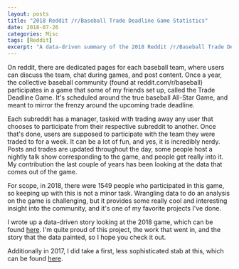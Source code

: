 ```yaml
---
layout: posts
title: "2018 Reddit /r/Baseball Trade Deadline Game Statistics"
date: 2018-07-26
categories: Misc
tags: [Reddit]
excerpt: "A data-driven summary of the 2018 Reddit /r/Baseball Trade Deadline Game"
---
```


On reddit, there are dedicated pages for each baseball team, where users can discuss the team, chat during games, and post content. Once a year, the collective baseball community (found at reddit.com/r/baseball) participates in a game that some of my friends set up, called the Trade Deadline Game. It's scheduled around the true baseball All-Star Game, and meant to mirror the frenzy around the upcoming trade deadline.

Each subreddit has a manager, tasked with trading away any user that chooses to participate from their respective subreddit to another. Once that's done, users are supposed to participate with the team they were traded to for a week. It can be a lot of fun, and yes, it is incredibly nerdy. Posts and trades are updated throughout the day, some people host a nightly talk show corresponding to the game, and people get really into it. My contribution the last couple of years has been looking at the data that comes out of the game. 

For scope, in 2018, there were 1549 people who participated in this game, so keeping up with this is not a minor task. Wrangling data to do an analysis on the game is challenging, but it provides some really cool and interesting insight into the community, and it's one of my favorite projects I've done.

I wrote up a data-driven story looking at the 2018 game, which can be found [here](https://medium.com/tradedeadline/by-the-numbers-2018-r-baseball-trade-deadline-game-e20dfc200e87). I'm quite proud of this project, the work that went in, and the story that the data painted, so I hope you check it out. 

Additionally in 2017, I did take a first, less sophisticated stab at this, which can be found [here](https://medium.com/tradedeadline/preliminary-trade-deadline-analytics-c8b4cef5b3f4).